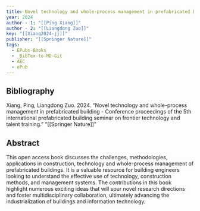 ```yaml
---
title: Novel technology and whole-process management in prefabricated building -  Conference proceedings of the 5th international prefabricated building seminar on frontier technology and talent training
year: 2024
author - 1: "[[Ping Xiang]]"
author - 2: "[[Liangdong Zuo]]"
key: "[[Xiang2024-jj]]"
publisher: "[[Springer Nature]]"
tags:
  - EPubs-Books
  - _BibTex-to-MD-Git
  - AEC
  - ePub
---
```


## Bibliography
Xiang, Ping, Liangdong Zuo. 2024. “Novel technology and whole-process management in prefabricated building -  Conference proceedings of the 5th international prefabricated building seminar on frontier technology and talent training.” "[[Springer Nature]]"

## Abstract
This open access book discusses the challenges, methodologies, applications in construction, technology and whole-process management of prefabricated buildings. It is a valuable resource for building engineers looking to understand the effective use of technology, construction methods, and management systems. The contributions in this book highlight numerous exciting ideas that will spur novel research directions and foster multidisciplinary collaboration, ultimately advancing the industrialization of buildings and information technology.